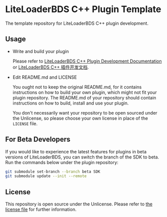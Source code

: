 # LiteLoaderBDS C++ Plugin Template

The template repository for LiteLoaderBDS C++ plugin development.

## Usage

* Write and build your plugin

  Please refer to [LiteLoaderBDS C++ Plugin Development Documentation](https://cpp.docs.litebds.com/en/) or [LiteLoaderBDS C++ 插件开发文档](https://cpp.docs.litebds.com/zh-Hans/).

* Edit README.md and LICENSE

  You ought not to keep the original README.md, for it contains instructions on how to build your own plugin, which might not fit your plugin repository. The README.md of your repository should contain instructions on how to build, install and use your plugin.

  You don't necessarily want your repository to be open sourced under the Unlicense, so please choose your own license in place of the `LICENSE` file.

## For Beta Developers

If you would like to experience the latest features for plugins in beta versions of LiteLoaderBDS, you can switch the branch of the SDK to beta. Run the commands below under the plugin repository:

```sh
git submodule set-branch --branch beta SDK
git submodule update --init --remote
```

## License

This repository is open source under the Unlicense.
Please refer to [the license file](LICENSE) for further information.